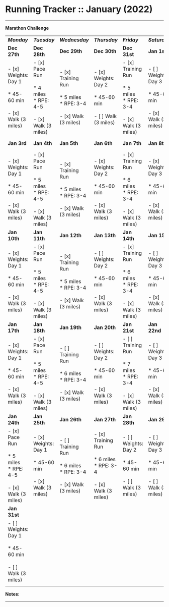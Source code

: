 # Running Tracker :: January (2022)

* * *

**Marathon Challenge**

|     |     |     |     |     |     |     |     |
| --- | --- | --- | --- | --- | --- | --- | --- |
| **_Monday_** | **_Tuesday_** | **_Wednesday_** | **_Thursday_** | **_Friday_** | **_Saturday_** | **_Sunday_** | **Total** |
| **Dec 27th** | **Dec 28th** | **Dec 29th** | **Dec 30th** | **Dec 31st** | **Jan 1st** | **Jan 2nd** | **Week 5** |
| - [x] Weights: Day 1<br><br>* 45-60 min<br><br>- [x] Walk (3 miles) | - [x] Pace Run<br><br>* 4 miles<br>* RPE: 4-5<br><br>- [x] Walk (3 miles) | - [x] Training Run<br><br>* 5 miles<br>* RPE: 3-4<br><br>- [x] Walk (3 miles) | - [x] Weights: Day 2<br><br>* 45-60 min<br><br>- [ ] Walk (3 miles) | - [x] Training Run<br><br>* 5 miles<br>* RPE: 3-4<br><br>- [x] Walk (3 miles) | - [ ] Weights: Day 3<br><br>* 45-60 min<br><br>- [x] Walk (3 miles) | - [x] Long Run<br><br>* 6 miles<br>* RPE: 2-3<br><br>- [x] Walk (3 miles) | 20 Miles |
| **Jan 3rd** | **Jan 4th** | **Jan 5th** | **Jan 6th** | **Jan 7th** | **Jan 8th** | **Jan 9th** | **Week 6** |
| - [x] Weights: Day 1<br><br>* 45-60 min<br><br>- [x] Walk (3 miles) | - [x] Pace Run<br><br>* 5 miles<br>* RPE: 4-5<br><br>- [x] Walk (3 miles) | - [x] Training Run<br><br>* 5 miles<br>* RPE: 3-4<br><br>- [x] Walk (3 miles) | - [x] Weights: Day 2<br><br>* 45-60 min<br><br>- [x] Walk (3 miles) | - [x] Training Run<br><br>* 6 miles<br>* RPE: 3-4<br><br>- [x] Walk (3 miles) | - [x] Weights: Day 3<br><br>* 45-60 min<br><br>- [x] Walk (3 miles) | - [x] Long Run<br><br>* 7 miles<br>* RPE: 2-3<br><br>- [x] Walk (3 miles) | 23 Miles |
| **Jan 10th** | **Jan 11th** | **Jan 12th** | **Jan 13th** | **Jan 14th** | **Jan 15th** | **Jan 16th** | **Week 7** |
| - [x] Weights: Day 1<br><br>* 45-60 min<br><br>- [x] Walk (3 miles) | - [x] Pace Run<br><br>* 5 miles<br>* RPE: 4-5<br><br>- [x] Walk (3 miles) | - [x] Training Run<br><br>* 5 miles<br>* RPE: 3-4<br><br>- [x] Walk (3 miles) | - [ ] Weights: Day 2<br><br>* 45-60 min<br><br>- [x] Walk (3 miles) | - [x] Training Run<br><br>* 6 miles<br>* RPE: 3-4<br><br>- [x] Walk (3 miles) | - [ ] Weights: Day 3<br><br>* 45-60 min<br><br>- [x] Walk (3 miles) | - [x] Long Run<br><br>* 7 miles<br>* RPE: 2-3<br><br>- [x] Walk (3 miles) | 23 Miles |
| **Jan 17th** | **Jan 18th** | **Jan 19th** | **Jan 20th** | **Jan 21st** | **Jan 22nd** | **Jan 23rd** | **Week 8** |
| - [x] Weights: Day 1<br><br>* 45-60 min<br><br>- [x] Walk (3 miles) | - [x] Pace Run<br><br>* 5 miles<br>* RPE: 4-5<br><br>- [x] Walk (3 miles) | - [ ] Training Run<br><br>* 6 miles<br>* RPE: 3-4<br><br>- [x] Walk (3 miles) | - [ ] Weights: Day 2<br><br>* 45-60 min<br><br>- [x] Walk (3 miles) | - [ ] Training Run<br><br>* 7 miles<br>* RPE: 3-4<br><br>- [x] Walk (3 miles) | - [ ] Weights: Day 3<br><br>* 45-60 min<br><br>- [x] Walk (3 miles) | - [x] Long Run<br><br>* 7 miles<br>* RPE: 2-3<br><br>- [x] Walk (3 miles) | 25 Miles |
| **Jan 24th** | **Jan 25th** | **Jan 26th** | **Jan 27th** | **Jan 28th** | **Jan 29th** | **Jan 30th** | **Week 9** |
| - [x] Pace Run<br><br>* 5 miles<br>* RPE: 4-5<br><br>- [x] Walk (3 miles) | - [x] Weights: Day 1<br><br>* 45-60 min<br><br>- [x] Walk (3 miles) | - [ ] Training Run<br><br>* 6 miles<br>* RPE: 3-4<br><br>- [x] Walk (3 miles) | - [x] Training Run<br><br>* 6 miles<br>* RPE: 3-4<br><br>- [x] Walk (3 miles) | - [ ] Weights: Day 2<br><br>* 45-60 min<br><br>- [ ] Walk (3 miles) | - [ ] Weights: Day 3<br><br>* 45-60 min<br><br>- [ ] Walk (3 miles) | - [x] Long Run<br><br>* 7 miles<br>* RPE: 2-3<br><br>- [ ] Walk (3 miles) | 25 Miles |
| **Jan 31st** |     |     |     |     |     |     | **Week 10** |
| - [ ] Weights: Day 1<br><br>* 45-60 min<br><br>- [ ] Walk (3 miles) |     |     |     |     |     |     |     |
|     |     |     |     |     |     |     |     |

**Notes:**

* * *
